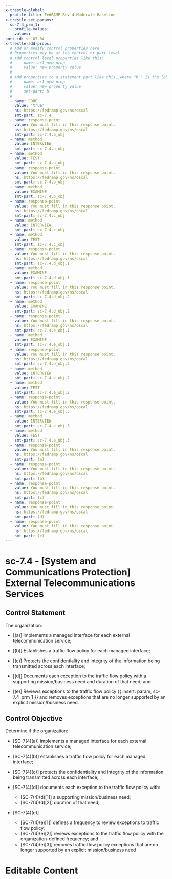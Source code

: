 ```yaml
---
x-trestle-global:
  profile-title: FedRAMP Rev 4 Moderate Baseline
x-trestle-set-params:
  sc-7.4_prm_1:
    profile-values:
    values:
sort-id: sc-07.04
x-trestle-add-props:
  # Add or modify control properties here
  # Properties may be at the control or part level
  # Add control level properties like this:
  #   - name: ac1_new_prop
  #     value: new property value
  #
  # Add properties to a statement part like this, where "b." is the label of the target statement part
  #   - name: ac1_new_prop
  #     value: new property value
  #     smt-part: b.
  #
  - name: CORE
    value: 'true'
    ns: https://fedramp.gov/ns/oscal
    smt-part: sc-7.4
  - name: response-point
    value: You must fill in this response point.
    ns: https://fedramp.gov/ns/oscal
    smt-part: sc-7.4.a_obj
  - name: method
    value: INTERVIEW
    smt-part: sc-7.4.a_obj
  - name: method
    value: TEST
    smt-part: sc-7.4.a_obj
  - name: response-point
    value: You must fill in this response point.
    ns: https://fedramp.gov/ns/oscal
    smt-part: sc-7.4.b_obj
  - name: method
    value: EXAMINE
    smt-part: sc-7.4.b_obj
  - name: response-point
    value: You must fill in this response point.
    ns: https://fedramp.gov/ns/oscal
    smt-part: sc-7.4.c_obj
  - name: method
    value: INTERVIEW
    smt-part: sc-7.4.c_obj
  - name: method
    value: TEST
    smt-part: sc-7.4.c_obj
  - name: response-point
    value: You must fill in this response point.
    ns: https://fedramp.gov/ns/oscal
    smt-part: sc-7.4.d_obj.1
  - name: method
    value: EXAMINE
    smt-part: sc-7.4.d_obj.1
  - name: response-point
    value: You must fill in this response point.
    ns: https://fedramp.gov/ns/oscal
    smt-part: sc-7.4.d_obj.2
  - name: method
    value: EXAMINE
    smt-part: sc-7.4.d_obj.2
  - name: response-point
    value: You must fill in this response point.
    ns: https://fedramp.gov/ns/oscal
    smt-part: sc-7.4.e_obj.1
  - name: method
    value: EXAMINE
    smt-part: sc-7.4.e_obj.1
  - name: response-point
    value: You must fill in this response point.
    ns: https://fedramp.gov/ns/oscal
    smt-part: sc-7.4.e_obj.2
  - name: method
    value: INTERVIEW
    smt-part: sc-7.4.e_obj.2
  - name: method
    value: TEST
    smt-part: sc-7.4.e_obj.2
  - name: response-point
    value: You must fill in this response point.
    ns: https://fedramp.gov/ns/oscal
    smt-part: sc-7.4.e_obj.3
  - name: method
    value: INTERVIEW
    smt-part: sc-7.4.e_obj.3
  - name: method
    value: TEST
    smt-part: sc-7.4.e_obj.3
  - name: response-point
    value: You must fill in this response point.
    ns: https://fedramp.gov/ns/oscal
    smt-part: (a)
  - name: response-point
    value: You must fill in this response point.
    ns: https://fedramp.gov/ns/oscal
    smt-part: (b)
  - name: response-point
    value: You must fill in this response point.
    ns: https://fedramp.gov/ns/oscal
    smt-part: (c)
  - name: response-point
    value: You must fill in this response point.
    ns: https://fedramp.gov/ns/oscal
    smt-part: (d)
  - name: response-point
    value: You must fill in this response point.
    ns: https://fedramp.gov/ns/oscal
    smt-part: (e)
---
```


# sc-7.4 - \[System and Communications Protection\] External Telecommunications Services

## Control Statement

The organization:

- \[(a)\] Implements a managed interface for each external telecommunication service;

- \[(b)\] Establishes a traffic flow policy for each managed interface;

- \[(c)\] Protects the confidentiality and integrity of the information being transmitted across each interface;

- \[(d)\] Documents each exception to the traffic flow policy with a supporting mission/business need and duration of that need; and

- \[(e)\] Reviews exceptions to the traffic flow policy {{ insert: param, sc-7.4_prm_1 }} and removes exceptions that are no longer supported by an explicit mission/business need.

## Control Objective

Determine if the organization:

- \[SC-7(4)(a)\] implements a managed interface for each external telecommunication service;

- \[SC-7(4)(b)\] establishes a traffic flow policy for each managed interface;

- \[SC-7(4)(c)\] protects the confidentiality and integrity of the information being transmitted across each interface;

- \[SC-7(4)(d)\] documents each exception to the traffic flow policy with:

  - \[SC-7(4)(d)[1]\] a supporting mission/business need;
  - \[SC-7(4)(d)[2]\] duration of that need;

- \[SC-7(4)(e)\]

  - \[SC-7(4)(e)[1]\] defines a frequency to review exceptions to traffic flow policy;
  - \[SC-7(4)(e)[2]\] reviews exceptions to the traffic flow policy with the organization-defined frequency; and
  - \[SC-7(4)(e)[3]\] removes traffic flow policy exceptions that are no longer supported by an explicit mission/business need

# Editable Content

<!-- Make additions and edits below -->
<!-- The above represents the contents of the control as received by the profile, prior to additions. -->
<!-- If the profile makes additions to the control, they will appear below. -->
<!-- The above markdown may not be edited but you may edit the content below, and/or introduce new additions to be made by the profile. -->
<!-- If there is a yaml header at the top, parameter values may be edited. Use --set-parameters to incorporate the changes during assembly. -->
<!-- The content here will then replace what is in the profile for this control, after running profile-assemble. -->
<!-- The added parts in the profile for this control are below.  You may edit them and/or add new ones. -->
<!-- Each addition must have a heading either of the form ## Control my_addition_name -->
<!-- or ## Part a. (where the a. refers to one of the control statement labels.) -->
<!-- "## Control" parts are new parts added after the statement part. -->
<!-- "## Part" parts are new parts added into the top-level statement part with that label. -->
<!-- Subparts may be added with nested hash levels of the form ### My Subpart Name -->
<!-- underneath the parent ## Control or ## Part being added -->
<!-- See https://ibm.github.io/compliance-trestle/tutorials/ssp_profile_catalog_authoring/ssp_profile_catalog_authoring for guidance. -->
